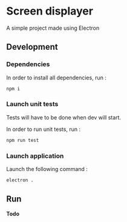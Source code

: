 # Screen displayer

A simple project made using Electron

## Development

### Dependencies

In order to install all dependencies, run :

```sh
npm i
```

### Launch unit tests

Tests will have to be done when dev will start.

In order to run unit tests, run :

```sh
npm run test
```

### Launch application

Launch the following command :

```sh
electron .
```

## Run

**Todo** 
